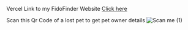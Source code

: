 Vercel Link to my FidoFinder Website
[Click here](https://fidofinder-frontend.vercel.app/)

Scan this Qr Code of a lost pet to get pet owner details
![Scan me (1)](https://github.com/user-attachments/assets/c59e1386-e2bd-4f6b-8a47-d0dca1de40be)
